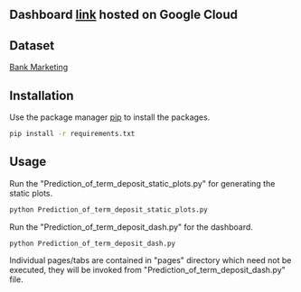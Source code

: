 ## Dashboard [link](https://dashapp-h2jfd2dfyq-nn.a.run.app/) hosted on Google Cloud

## Dataset
[Bank Marketing](https://archive.ics.uci.edu/dataset/222/bank+marketing)

## Installation

Use the package manager [pip](https://pip.pypa.io/en/stable/) to install the packages.

```bash
pip install -r requirements.txt
```

## Usage

Run the "Prediction_of_term_deposit_static_plots.py" for generating the static plots.
```python
python Prediction_of_term_deposit_static_plots.py
```
Run the "Prediction_of_term_deposit_dash.py" for the dashboard.
```python
python Prediction_of_term_deposit_dash.py
```
Individual pages/tabs are contained in "pages" directory which need not be executed, they will be invoked from "Prediction_of_term_deposit_dash.py" file.